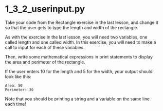 # 1_3_2_userinput.py


Take your code from the Rectangle exercise in the last lesson, and change it so that the user gets to type the length and width of the rectangle.

As with the exercise in the last lesson, you will need two variables, one called length and one called width. In this exercise, you will need to make a call to input for each of these variables.

Then, write some mathematical expressions in print statements to display the area and perimeter of the rectangle.

If the user enters 10 for the length and 5 for the width, your output should look like this:

```text
Area: 50
Perimeter: 30
```

Note that you should be printing a string and a variable on the same line each time!